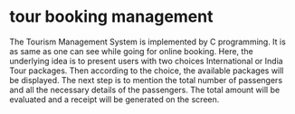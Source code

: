 # tour booking management </br>
The Tourism Management System is implemented by C programming. It is as same as one can see while going for online booking. Here, the underlying idea is to present users with two choices International or India Tour packages. Then according to the choice, the available packages will be displayed. The next step is to mention the total number of passengers and all the necessary details of the passengers. The total amount will be evaluated and a receipt will be generated on the screen.
